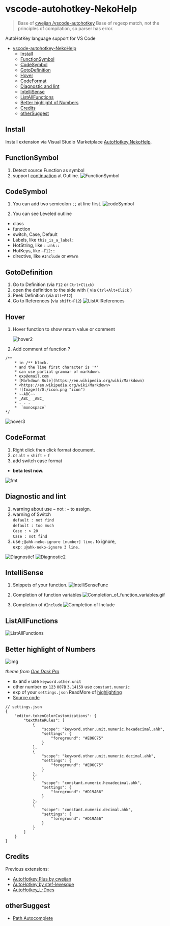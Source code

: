 # vscode-autohotkey-NekoHelp

> Base of [cweijan /vscode-autohotkey](https://github.com/cweijan/vscode-autohotkey)
> Base of regexp match, not the principles of compilation, so parser has error.

AutoHotKey language support for VS Code

- [vscode-autohotkey-NekoHelp](#vscode-autohotkey-nekohelp)
  - [Install](#install)
  - [FunctionSymbol](#functionsymbol)
  - [CodeSymbol](#codesymbol)
  - [GotoDefinition](#gotodefinition)
  - [Hover](#hover)
  - [CodeFormat](#codeformat)
  - [Diagnostic and lint](#diagnostic-and-lint)
  - [IntelliSense](#intellisense)
  - [ListAllFunctions](#listallfunctions)
  - [Better highlight of Numbers](#better-highlight-of-numbers)
  - [Credits](#credits)
  - [otherSuggest](#othersuggest)

## Install

Install extension via Visual Studio Marketplace [AutoHotkey NekoHelp](https://marketplace.visualstudio.com/items?itemName=cat1122.vscode-autohotkey-neko-help).

## FunctionSymbol

1. Detect source Function as symbol
2. support [continuation](https://www.autohotkey.com/docs/Scripts.htm#continuation) at Outline.
   ![FunctionSymbol](image/FunctionSymbol.png)

## CodeSymbol

1. You can add two semicolon `;;` at line first.
   ![codeSymbol](image/codeSymbol4.png)

2. You can see Leveled outline

- class
- function
- switch, Case, Default
- Labels, like `this_is_a_label:`
- HotString, like `::ahk::`
- HotKeys, like `~F12::`
- directive, like `#Include` or `#Warn`

## GotoDefinition

1. Go to Definition (via `F12` or `Ctrl+Click`)
2. open the definition to the side with ( via `Ctrl+Alt+Click` )
3. Peek Definition (via `Alt+F12`)
4. Go to References (via `shift+F12`)
   ![ListAllReferences](image/ListAllReferences.gif)

## Hover

1. Hover function to show return value or comment

   ![hover2](image/hover2.jpg)

2. Add comment of function ?

```ahk
/**
    * in /** block.
    * and the line first character is '*'
    * can use partial grammar of markdown.
    * exp@email.com
    * [Markdown Rule](https://en.wikipedia.org/wiki/Markdown)
    * <https://en.wikipedia.org/wiki/Markdown>
    * ![Image](/D:/icon.png "icon")
    * ~~ABC~~
    * _ABC_ _ABC_
    * - - -
    *  `monospace`
*/
```

![hover3](image/hover3.png)

## CodeFormat

1. Right click then click format document.
2. or `alt` + `shift` + `f`
3. add switch case format

- **beta test now.**

![fmt](image/fmt.png)

## Diagnostic and lint

1. warning about use `=` not `:=` to assign.
2. warning of Switch
   \
   `default : not find`\
   `default : too much`\
   `Case : > 20`\
   `Case : not find`
3. use `;@ahk-neko-ignore [number] line.` to ignore,
   \
   exp: `;@ahk-neko-ignore 3 line.`

![Diagnostic1](image/Diagnostic1.png)
![Diagnostic2](image/Diagnostic2.png)

## IntelliSense

1. Snippets of your function.
   ![IntelliSenseFunc](image/IntelliSenseFunc.gif)

2. Completion of function variables
   ![Completion_of_function_variables.gif](image/Completion_of_function_variables.gif)

3. Completion of `#Include`
   ![Completion of Include](image/Completion_Include.gif)

## ListAllFunctions

![ListAllFunctions](image/ListAllFunctions.gif)

## Better highlight of Numbers

![img](image/CHANGELOG/v0-0-7-highlight-of-Numbers.png)

_theme from [One Dark Pro](https://marketplace.visualstudio.com/items?itemName=zhuangtongfa.Material-theme)_

- `0x` and `e` use `keyword.other.unit`
- other number ex `123` `007B` `3.14159` use `constant.numeric`
- exp of your `settings.json` ReadMore of [highlighting](https://code.visualstudio.com/docs/getstarted/themes#_editor-syntax-highlighting)
- [Source code](./syntaxes/ahk.tmLanguage.json)

```jsonc
// settings.json
{
    "editor.tokenColorCustomizations": {
        "textMateRules": [
            {
                "scope": "keyword.other.unit.numeric.hexadecimal.ahk",
                "settings": {
                    "foreground": "#E06C75"
                }
            },
            {
                "scope": "keyword.other.unit.numeric.decimal.ahk",
                "settings": {
                    "foreground": "#E06C75"
                }
            },
            {
                "scope": "constant.numeric.hexadecimal.ahk",
                "settings": {
                    "foreground": "#D19A66"
                }
            },
            {
                "scope": "constant.numeric.decimal.ahk",
                "settings": {
                    "foreground": "#D19A66"
                }
            }
        ]
    }
}
```

## Credits

Previous extensions:

- [AutoHotkey Plus by cweijan](https://github.com/cweijan/vscode-autohotkey)
- [AutoHotkey by stef-levesque](https://github.com/stef-levesque/vscode-autohotkey)
- [AutoHotkey_L-Docs](https://github.com/Lexikos/AutoHotkey_L-Docs)

## otherSuggest

- [Path Autocomplete](https://marketplace.visualstudio.com/items?itemName=ionutvmi.path-autocomplete)
